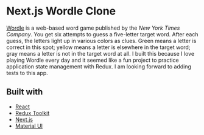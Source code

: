 # Next.js Wordle Clone

[Wordle](https://www.nytimes.com/games/wordle/index.html) is a web-based word game published by the *New York Times Company*. You get six attempts to guess a five-letter target word. After each guess, the letters light up in various colors as clues. Green means a letter is correct in this spot; yellow means a letter is elsewhere in the target word; gray means a letter is not in the target word at all.
I built this because I love playing Wordle every day and it seemed like a fun project to practice application state management with Redux. I am looking forward to adding tests to this app.

## Built with

- [React](https://reactjs.org/)
- [Redux Toolkit](https://redux.js.org/redux-toolkit/overview/#:~:text=What%20is%20Redux%20Toolkit%3F%23%20Redux%20Toolkit%20is%20our,defining%20reducers%2C%20immutable%20update%20logic%2C%20and%20even%20)
- [Next.js](https://nextjs.org/)
- [Material UI](https://mui.com/material-ui/)


